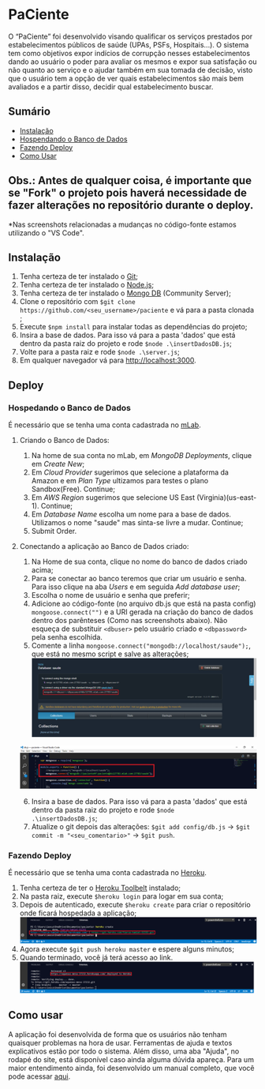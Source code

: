 # PaCiente
O “PaCiente” foi desenvolvido visando qualificar os serviços prestados por estabelecimentos públicos de saúde (UPAs, PSFs, Hospitais...). 
O sistema tem como objetivos expor indícios de corrupção nesses estabelecimentos dando ao usuário o poder para avaliar os mesmos e expor sua satisfação ou não quanto ao serviço e o ajudar também em sua tomada de decisão, visto que o usuário tem a opção de ver quais estabelecimentos são mais bem avaliados e a partir disso, decidir qual estabelecimento buscar.

## Sumário

- [Instalação](#instalação)
- [Hospendando o Banco de Dados](#hospedando-o-banco-de-dados)
- [Fazendo Deploy](#fazendo-deploy)
- [Como Usar](#como-usar)

## Obs.: Antes de qualquer coisa, é importante que se "Fork" o projeto pois haverá necessidade de fazer alterações no repositório durante o deploy.

*Nas screenshots relacionadas a mudanças no código-fonte estamos utilizando o "VS Code".

## Instalação

1. Tenha certeza de ter instalado o [Git](https://git-scm.com/downloads);
2. Tenha certeza de ter instalado o [Node.js](https://nodejs.org/en/download/);
3. Tenha certeza de ter instalado o [Mongo DB](https://www.mongodb.com/download-center#community) (Community Server);
4. Clone o repositório com `$git clone https://github.com/<seu_username>/paciente` e vá para a pasta clonada ;
5. Execute `$npm install` para instalar todas as dependências do projeto;
6. Insira a base de dados. Para isso vá para a pasta 'dados' que está dentro da pasta raiz do projeto e rode `$node .\insertDadosDB.js`;
7. Volte para a pasta raiz e rode `$node .\server.js`;
8. Em qualquer navegador vá para [http://localhost:3000](http://localhost:3000/).

## Deploy

### Hospedando o Banco de Dados
É necessário que se tenha uma conta cadastrada no [mLab](https://mlab.com/).

1. Criando o Banco de Dados:
    1. Na home de sua conta no mLab, em *MongoDB Deployments*, clique em *Create New*;
    2. Em *Cloud Provider* sugerimos que selecione a plataforma da Amazon e em *Plan Type* ultizamos para testes o plano Sandbox(Free).     Continue;
    3. Em *AWS Region* sugerimos que selecione US East (Virginia)(us-east-1). Continue;
    4. Em *Database Name* escolha um nome para a base de dados. Utilizamos o nome "saude" mas sinta-se livre a mudar. Continue;
    5. Submit Order.

2. Conectando a aplicação ao Banco de Dados criado:
    1. Na Home de sua conta, clique no nome do banco de dados criado acima;
    2. Para se conectar ao banco teremos que criar um usuário e senha. Para isso clique na aba *Users* e em seguida *Add database user*;
    3. Escolha o nome de usuário e senha que preferir;
    4. Adicione ao código-fonte (no arquivo db.js que está na pasta config) `mongoose.connect("")` e a URI gerada na criação do banco de dados dentro dos parênteses (Como nas screenshots abaixo). Não esqueça de substituir `<dbuser>` pelo usuário criado e `<dbpassword>` pela senha escolhida.
    5. Comente a linha `mongoose.connect("mongodb://localhost/saude");`, que está no mesmo script e salve as alterações;
    ![uri screenshot](screenshots/mlab.png)
    
    ![mongoose screenshot](screenshots/mongoose.png)
    
    6. Insira a base de dados. Para isso vá para a pasta 'dados' que está dentro da pasta raiz do projeto e rode `$node         .\insertDadosDB.js`;
    7. Atualize o git depois das alterações: `$git add config/db.js` -> `$git commit -m "<seu_comentario>"` -> `$git push`.

### Fazendo Deploy
É necessário que se tenha uma conta cadastrada no [Heroku](https://www.heroku.com/).

1. Tenha certeza de ter o [Heroku Toolbelt](https://devcenter.heroku.com/articles/heroku-cli) instalado;
2. Na pasta raiz, execute `$heroku login` para logar em sua conta;
3. Depois de autenticado, execute `$heroku create` para criar o repositório onde ficará hospedada a aplicação;
![create screenshot](screenshots/create.png)
4. Agora execute `$git push heroku master` e espere alguns minutos;
5. Quando terminado, você já terá acesso ao link. 
![link screenshot](screenshots/link.png)

## Como usar

A aplicação foi desenvolvida de forma que os usuários não tenham quaisquer problemas na hora de usar. Ferramentas de ajuda e textos explicativos estão por todo o sistema. Além disso, uma aba "Ajuda", no rodapé do site, está disponível caso ainda alguma dúvida apareça.
Para um maior entendimento ainda, foi desenvolvido um manual completo, que você pode acessar [aqui](public/manual.pdf).

